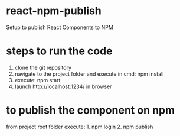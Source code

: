 # react-npm-publish
Setup to publish React Components to NPM

# steps to run the code
1. clone the git repository 
2. navigate to the project folder and execute in cmd: npm install
3. execute: npm start
4. launch http://localhost:1234/ in browser

# to publish the component on npm
from project root folder execute: 
    1. npm login
    2. npm publish

